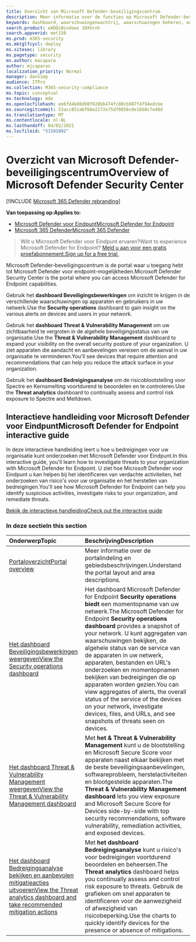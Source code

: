 ```yaml
---
title: Overzicht van Microsoft Defender-beveiligingscentrum
description: Meer informatie over de functies op Microsoft Defender-beveiligingscentrum, waaronder hoe waarschuwingen werken, en suggesties voor het onderzoeken van mogelijke inbreuken en aanvallen.
keywords: dashboard, waarschuwingenwachtrij, waarschuwingen beheren, onderzoeken, waarschuwingen onderzoeken, apparaten onderzoeken, bestanden verzenden, diepe analyse, hoog, gemiddeld, laag, ernst, ioc, ioa
search.product: eADQiWindows 10XVcnh
search.appverid: met150
ms.prod: m365-security
ms.mktglfcycl: deploy
ms.sitesec: library
ms.pagetype: security
ms.author: macapara
author: mjcaparas
localization_priority: Normal
manager: dansimp
audience: ITPro
ms.collection: M365-security-compliance
ms.topic: conceptual
ms.technology: mde
ms.openlocfilehash: ee6fd4bd8d60f828bb474fc80cb987f4f94edcbe
ms.sourcegitcommit: 53acc851abf68e2272e75df0856c0e16b0c7e48d
ms.translationtype: MT
ms.contentlocale: nl-NL
ms.lasthandoff: 04/02/2021
ms.locfileid: "51581092"
---
```

# <a name="overview-of-microsoft-defender-security-center"></a><span data-ttu-id="3496c-104">Overzicht van Microsoft Defender-beveiligingscentrum</span><span class="sxs-lookup"><span data-stu-id="3496c-104">Overview of Microsoft Defender Security Center</span></span>

[!INCLUDE [Microsoft 365 Defender rebranding](../../includes/microsoft-defender.md)]


<span data-ttu-id="3496c-105">**Van toepassing op:**</span><span class="sxs-lookup"><span data-stu-id="3496c-105">**Applies to:**</span></span>
- [<span data-ttu-id="3496c-106">Microsoft Defender voor Eindpunt</span><span class="sxs-lookup"><span data-stu-id="3496c-106">Microsoft Defender for Endpoint</span></span>](https://go.microsoft.com/fwlink/?linkid=2154037)
- [<span data-ttu-id="3496c-107">Microsoft 365 Defender</span><span class="sxs-lookup"><span data-stu-id="3496c-107">Microsoft 365 Defender</span></span>](https://go.microsoft.com/fwlink/?linkid=2118804)


><span data-ttu-id="3496c-108">Wilt u Microsoft Defender voor Eindpunt ervaren?</span><span class="sxs-lookup"><span data-stu-id="3496c-108">Want to experience Microsoft Defender for Endpoint?</span></span> [<span data-ttu-id="3496c-109">Meld u aan voor een gratis proefabonnement.</span><span class="sxs-lookup"><span data-stu-id="3496c-109">Sign up for a free trial.</span></span>](https://www.microsoft.com/microsoft-365/windows/microsoft-defender-atp?ocid=docs-wdatp-usewdatp-abovefoldlink)

<span data-ttu-id="3496c-110">Microsoft Defender-beveiligingscentrum is de portal waar u toegang hebt tot Microsoft Defender voor endpoint-mogelijkheden.</span><span class="sxs-lookup"><span data-stu-id="3496c-110">Microsoft Defender Security Center is the portal where you can access Microsoft Defender for Endpoint capabilities.</span></span>

<span data-ttu-id="3496c-111">Gebruik het **dashboard Beveiligingsbewerkingen** om inzicht te krijgen in de verschillende waarschuwingen op apparaten en gebruikers in uw netwerk.</span><span class="sxs-lookup"><span data-stu-id="3496c-111">Use the **Security operations** dashboard to gain insight on the various alerts on devices and users in your network.</span></span>

<span data-ttu-id="3496c-112">Gebruik het **dashboard Threat & Vulnerability Management** om uw zichtbaarheid te vergroten in de algehele beveiligingsstatus van uw organisatie.</span><span class="sxs-lookup"><span data-stu-id="3496c-112">Use the **Threat & Vulnerability Management** dashboard to expand your visibility on the overall security posture of your organization.</span></span> <span data-ttu-id="3496c-113">U ziet apparaten die aandacht en aanbevelingen vereisen om de aanval in uw organisatie te verminderen.</span><span class="sxs-lookup"><span data-stu-id="3496c-113">You'll see devices that require attention and recommendations that can help you reduce the attack surface in your organization.</span></span>

<span data-ttu-id="3496c-114">Gebruik het **dashboard Bedreigingsanalyse** om de risicoblootstelling voor Spectre en Kernsmelting voortdurend te beoordelen en te controleren.</span><span class="sxs-lookup"><span data-stu-id="3496c-114">Use the **Threat analytics** dashboard to continually assess and control risk exposure to Spectre and Meltdown.</span></span>

## <a name="microsoft-defender-for-endpoint-interactive-guide"></a><span data-ttu-id="3496c-115">Interactieve handleiding voor Microsoft Defender voor Eindpunt</span><span class="sxs-lookup"><span data-stu-id="3496c-115">Microsoft Defender for Endpoint interactive guide</span></span>
<span data-ttu-id="3496c-116">In deze interactieve handleiding leert u hoe u bedreigingen voor uw organisatie kunt onderzoeken met Microsoft Defender voor Eindpunt.</span><span class="sxs-lookup"><span data-stu-id="3496c-116">In this interactive guide, you'll learn how to investigate threats to your organization with Microsoft Defender for Endpoint.</span></span> <span data-ttu-id="3496c-117">U ziet hoe Microsoft Defender voor Eindpunt u kan helpen bij het identificeren van verdachte activiteiten, het onderzoeken van risico's voor uw organisatie en het herstellen van bedreigingen.</span><span class="sxs-lookup"><span data-stu-id="3496c-117">You'll see how Microsoft Defender for Endpoint can help you identify suspicious activities, investigate risks to your organization, and remediate threats.</span></span>

[<span data-ttu-id="3496c-118">Bekijk de interactieve handleiding</span><span class="sxs-lookup"><span data-stu-id="3496c-118">Check out the interactive guide</span></span>](https://aka.ms/MSDE-IG)

### <a name="in-this-section"></a><span data-ttu-id="3496c-119">In deze sectie</span><span class="sxs-lookup"><span data-stu-id="3496c-119">In this section</span></span>

<span data-ttu-id="3496c-120">Onderwerp</span><span class="sxs-lookup"><span data-stu-id="3496c-120">Topic</span></span> | <span data-ttu-id="3496c-121">Beschrijving</span><span class="sxs-lookup"><span data-stu-id="3496c-121">Description</span></span>
:---|:---
[<span data-ttu-id="3496c-122">Portaloverzicht</span><span class="sxs-lookup"><span data-stu-id="3496c-122">Portal overview</span></span>](portal-overview.md) | <span data-ttu-id="3496c-123">Meer informatie over de portalindeling en gebiedsbeschrijvingen.</span><span class="sxs-lookup"><span data-stu-id="3496c-123">Understand the portal layout and area descriptions.</span></span>
[<span data-ttu-id="3496c-124">Het dashboard Beveiligingsbewerkingen weergeven</span><span class="sxs-lookup"><span data-stu-id="3496c-124">View the Security operations dashboard</span></span>](security-operations-dashboard.md) | <span data-ttu-id="3496c-125">Het dashboard Microsoft Defender for Endpoint  **Security operations biedt** een momentopname van uw netwerk.</span><span class="sxs-lookup"><span data-stu-id="3496c-125">The Microsoft Defender for Endpoint  **Security operations dashboard** provides a snapshot of your network.</span></span> <span data-ttu-id="3496c-126">U kunt aggregaten van waarschuwingen bekijken, de algehele status van de service van de apparaten in uw netwerk, apparaten, bestanden en URL's onderzoeken en momentopnamen bekijken van bedreigingen die op apparaten worden gezien.</span><span class="sxs-lookup"><span data-stu-id="3496c-126">You can view aggregates of alerts, the overall status of the service of the devices on your network, investigate devices, files, and URLs, and see snapshots of threats seen on devices.</span></span>
[<span data-ttu-id="3496c-127">Het dashboard Threat & Vulnerability Management weergeven</span><span class="sxs-lookup"><span data-stu-id="3496c-127">View the Threat & Vulnerability Management dashboard</span></span>](tvm-dashboard-insights.md) | <span data-ttu-id="3496c-128">Met **het & Threat & Vulnerability Management** kunt u de blootstelling en Microsoft Secure Score voor apparaten naast elkaar bekijken met de beste beveiligingsaanbevelingen, softwareprobleem, herstelactiviteiten en blootgestelde apparaten.</span><span class="sxs-lookup"><span data-stu-id="3496c-128">The **Threat & Vulnerability Management dashboard** lets you view exposure and Microsoft Secure Score for Devices side-by-side with top security recommendations, software vulnerability, remediation activities, and exposed devices.</span></span>
[<span data-ttu-id="3496c-129">Het dashboard Bedreigingsanalyse bekijken en aanbevolen mitigatieacties uitvoeren</span><span class="sxs-lookup"><span data-stu-id="3496c-129">View the Threat analytics dashboard and take recommended mitigation actions</span></span>](threat-analytics.md) | <span data-ttu-id="3496c-130">Met **het dashboard Bedreigingsanalyse** kunt u risico's voor bedreigingen voortdurend beoordelen en beheersen.</span><span class="sxs-lookup"><span data-stu-id="3496c-130">The **Threat analytics** dashboard helps you continually assess and control risk exposure to threats.</span></span> <span data-ttu-id="3496c-131">Gebruik de grafieken om snel apparaten te identificeren voor de aanwezigheid of afwezigheid van risicobeperking.</span><span class="sxs-lookup"><span data-stu-id="3496c-131">Use the charts to quickly identify devices for the presence or absence of mitigations.</span></span>
